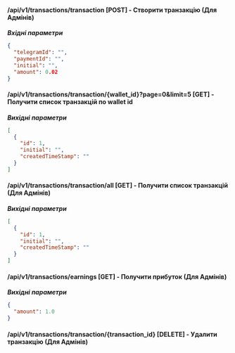 #### /api/v1/transactions/transaction [POST] - Створити транзакцію (Для Адмінів)

***Вхідні параметри***

```json
{
  "telegramId": "",
  "paymentId": "",
  "initial": "",
  "amount": 0.02
}
```

#### /api/v1/transactions/transaction/{wallet_id}?page=0&limit=5 [GET] - Получити список транзакцій по wallet id

***Вихідні параметри***

```json
[
  {
    "id": 1,
    "initial": "",
    "createdTimeStamp": ""
  }
]
```

#### /api/v1/transactions/transaction/all [GET] - Получити список транзакцій (Для Адмінів)

***Вихідні параметри***

```json
[
  {
    "id": 1,
    "initial": "",
    "createdTimeStamp": ""
  }
]
```

#### /api/v1/transactions/earnings [GET] - Получити прибуток (Для Адмінів)

***Вихідні параметри***

```json
{
  "amount": 1.0
}
```

#### /api/v1/transactions/transaction/{transaction_id} [DELETE] - Удалити транзакцію (Для Адмінів)
